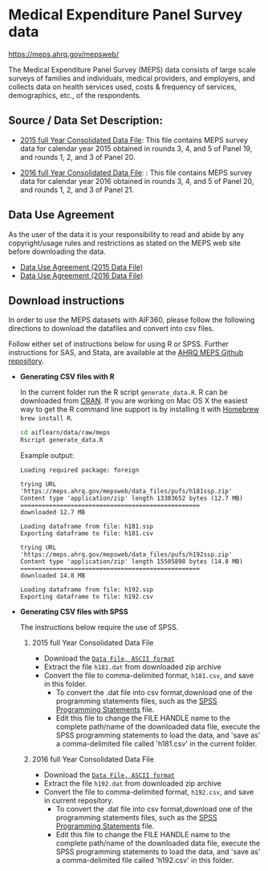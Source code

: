 # Medical Expenditure Panel Survey data
<https://meps.ahrq.gov/mepsweb/>


The Medical Expenditure Panel Survey (MEPS) data consists of large scale surveys of families and individuals, medical providers, and employers, and collects data on health services used, costs & frequency of services, demographics, etc., of the respondents.

## Source / Data Set Description:


* [2015 full Year Consolidated Data File](https://meps.ahrq.gov/mepsweb/data_stats/download_data_files_detail.jsp?cboPufNumber=HC-181): This file contains MEPS survey data for calendar year 2015 obtained in rounds 3, 4, and 5 of Panel 19, and rounds 1, 2, and 3 of Panel 20.

* [2016 full Year Consolidated Data File](https://meps.ahrq.gov/mepsweb/data_stats/download_data_files_detail.jsp?cboPufNumber=HC-192): : This file contains MEPS survey data for calendar year 2016 obtained in rounds 3, 4, and 5 of Panel 20, and rounds 1, 2, and 3 of Panel 21. 


## Data Use Agreement

As the user of the data it is your responsibility to read and abide by any copyright/usage rules and restrictions as
stated on the MEPS web site before downloading the data.

- [Data Use Agreement (2015 Data File)](https://meps.ahrq.gov/data_stats/download_data/pufs/h181/h181doc.shtml#Data)
- [Data Use Agreement (2016 Data File)](https://meps.ahrq.gov/data_stats/download_data/pufs/h192/h192doc.shtml#DataA)


## Download instructions

In order to use the MEPS datasets with AIF360, please follow the following directions to download the datafiles and 
convert into csv files. 

Follow either set of instructions below for using R or SPSS. Further instructions for SAS, and Stata, are available at 
the [AHRQ MEPS Github repository](https://github.com/HHS-AHRQ/MEPS).

 - **Generating CSV files with R**
    
    In the current folder run the R script `generate_data.R`. R can be downloaded from [CRAN](https://cran.r-project.org).
    If you are working on Mac OS X the easiest way to get the R command line support is by installing it with 
    [Homebrew](https://brew.sh/) `brew install R`.
    
    ```Bash
    cd aiflearn/data/raw/meps
    Rscript generate_data.R
    ```
    
    Example output:
    
    ```
    Loading required package: foreign
    
    trying URL 'https://meps.ahrq.gov/mepsweb/data_files/pufs/h181ssp.zip'
    Content type 'application/zip' length 13303652 bytes (12.7 MB)
    ==================================================
    downloaded 12.7 MB
    
    Loading dataframe from file: h181.ssp
    Exporting dataframe to file: h181.csv
    
    trying URL 'https://meps.ahrq.gov/mepsweb/data_files/pufs/h192ssp.zip'
    Content type 'application/zip' length 15505898 bytes (14.8 MB)
    ==================================================
    downloaded 14.8 MB
    
    Loading dataframe from file: h192.ssp
    Exporting dataframe to file: h192.csv
    ```

 - **Generating CSV files with SPSS**

    The instructions below require the use of SPSS.
    
    1. 2015 full Year Consolidated Data File
        * Download the [`Data File, ASCII format`](https://meps.ahrq.gov/mepsweb/data_files/pufs/h181dat.zip)
        * Extract the file `h181.dat` from downloaded zip archive
        * Convert the file to comma-delimited format, `h181.csv`, and save in this folder.
            * To convert the .dat file into csv format,download one of the programming statements files, such as the [SPSS Programming Statements](https://meps.ahrq.gov/mepsweb/data_stats/download_data/pufs/h181/h181spu.txt) file.
            * Edit this file to change the FILE HANDLE name to the complete path/name of the downloaded data file, execute the SPSS programming statements to load the data, and 'save as' a comma-delimited file called 'h181.csv' in the current folder.
        
    2. 2016 full Year Consolidated Data File
        * Download the [`Data File, ASCII format`](https://meps.ahrq.gov/mepsweb/data_files/pufs/h192dat.zip)
        * Extract the file `h192.dat` from downloaded zip archive
        * Convert the file to comma-delimited format, `h192.csv`, and save in current repository.
            * To convert the .dat file into csv format,download one of the programming statements files, such as the [SPSS Programming Statements](https://meps.ahrq.gov/mepsweb/data_stats/download_data/pufs/h192/h192spu.txt) file.
            * Edit this file to change the FILE HANDLE name to the complete path/name of the downloaded data file, execute the SPSS programming statements to load the data, and 'save as' a comma-delimited file called 'h192.csv' in this folder.